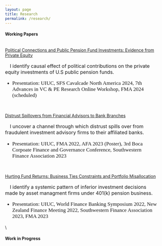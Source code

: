 ```yaml
---
layout: page
title: Research
permalink: /research/
---
```


#### **Working Papers** <br>

\
[Political Connections and Public Pension Fund Investments: Evidence from Private Equity](/publications/Political_Connections_Pension_Funds.pdf)<br>\
  &nbsp;&nbsp;&nbsp; <font size="3"> I identify causal effect of political contributions on the private equity investments of U.S public pension funds.</font> 
  * <p style="font-family: Times New Roman; font-size: 13pt"> Presentation: UIUC, SFS Cavalcade North America 2024, 7th Advances in VC & PE Research Online Workshop, FMA 2024 (scheduled)</p>

<br />

[Distrust Spillovers from Financial Advisors to Bank Branches](/publications/Distrust_Spillover_on_Banks.pdf)<br>\
  &nbsp;&nbsp;&nbsp; <font size="3"> I uncover a channel through which distrust spills over from fraudulent investment advisory firms to their affiliated banks.</font> 
  * <p style="font-family: Times New Roman; font-size: 13pt">  Presentation: UIUC, FMA 2022, AFA 2023 (Poster), 3rd Boca Corpoate Finance and Governance Conference, Southwestern Finance Association 2023</p>

<br />

[Hurting Fund Returns: Business Ties Constraints and Portfolio Misallocation]()<br>\
  &nbsp;&nbsp;&nbsp; <font size="3"> I identify a systemic pattern of inferior investment decisions made by asset managment firms under 401(k) pension business.</font> 
  * <p style="font-family: Times New Roman; font-size:13pt">  Presentation: UIUC, World Finance Banking Symposium 2022, New Zealand Finance Meeting 2022, Southwestern Finance Association 2023, FMA 2023</p>
 
  
  \
#### **Work in Progress** <br>

